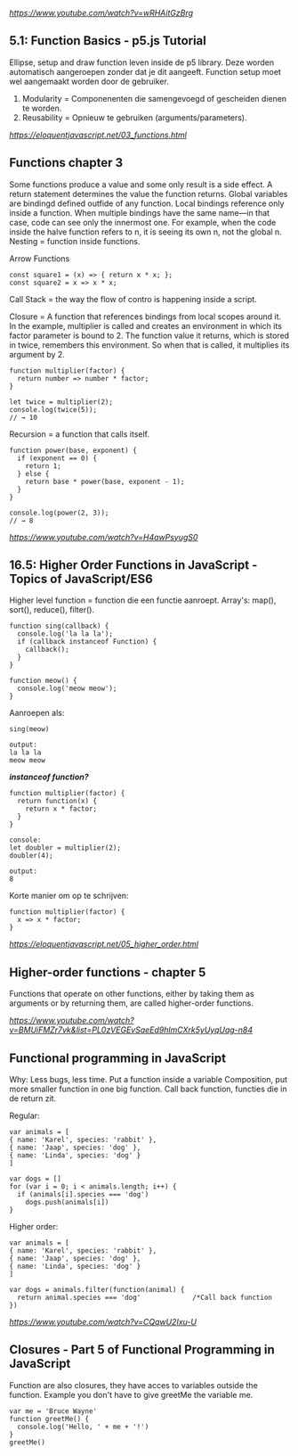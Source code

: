 *https://www.youtube.com/watch?v=wRHAitGzBrg*

## 5.1: Function Basics - p5.js Tutorial
Ellipse, setup and draw function leven inside de p5 library. Deze worden automatisch aangeroepen zonder dat je dit aangeeft.
Function setup moet wel aangemaakt worden door de gebruiker.

1. Modularity = Componenenten die samengevoegd of gescheiden dienen te worden.
2. Reusability = Opnieuw te gebruiken (arguments/parameters).

*https://eloquentjavascript.net/03_functions.html*

## Functions chapter 3
Some functions produce a value and some only result is a side effect. A return statement determines the value the function returns.
Global variables are bindingd defined outfide of any function.
Local bindings reference only inside a function. 
When multiple bindings have the same name—in that case, code can see only the innermost one. For example, when the code inside the halve function refers to n, it is seeing its own n, not the global n.
Nesting = function inside functions.

Arrow Functions
```
const square1 = (x) => { return x * x; };
const square2 = x => x * x;
```
Call Stack = the way the flow of contro is happening inside a script.

Closure = A function that references bindings from local scopes around it.
In the example, multiplier is called and creates an environment in which its factor parameter is bound to 2. The function value it returns, which is stored in twice, remembers this environment. So when that is called, it multiplies its argument by 2.
```
function multiplier(factor) {
  return number => number * factor;
}

let twice = multiplier(2);
console.log(twice(5));
// → 10
```

Recursion = a function that calls itself.
```
function power(base, exponent) {
  if (exponent == 0) {
    return 1;
  } else {
    return base * power(base, exponent - 1);
  }
}

console.log(power(2, 3));
// → 8
```

*https://www.youtube.com/watch?v=H4awPsyugS0*

## 16.5: Higher Order Functions in JavaScript - Topics of JavaScript/ES6
Higher level function = function die een functie aanroept.
Array's: map(), sort(), reduce(), filter().

```
function sing(callback) {
  console.log('la la la');
  if (callback instanceof Function) {
    callback();
  }
}

function meow() {
  console.log('meow meow');
}
```
Aanroepen als:
```
sing(meow)

output:
la la la 
meow meow
```

***instanceof function?***

```
function multiplier(factor) {
  return function(x) {
    return x * factor;
  }
}

console:
let doubler = multiplier(2);
doubler(4);

output:
8
```
Korte manier om op te schrijven:
```
function multiplier(factor) {
  x => x * factor;
}
```

*https://eloquentjavascript.net/05_higher_order.html*

## Higher-order functions - chapter 5
Functions that operate on other functions, either by taking them as arguments or by returning them, are called higher-order functions.

*https://www.youtube.com/watch?v=BMUiFMZr7vk&list=PL0zVEGEvSaeEd9hlmCXrk5yUyqUag-n84*

## Functional programming in JavaScript
Why: Less bugs, less time.
Put a function inside a variable
Composition, put more smaller function in one big function.
Call back function, functies die in de return zit.

Regular:
```
var animals = [
{ name: 'Karel', species: 'rabbit' },
{ name: 'Jaap', species: 'dog' },
{ name: 'Linda', species: 'dog' }
]

var dogs = []
for (var i = 0; i < animals.length; i++) {
  if (animals[i].species === 'dog')
    dogs.push(animals[i])
}
```

Higher order:
```
var animals = [
{ name: 'Karel', species: 'rabbit' },
{ name: 'Jaap', species: 'dog' },
{ name: 'Linda', species: 'dog' }
]

var dogs = animals.filter(function(animal) {
  return animal.species === 'dog'             /*Call back function 
})
```

*https://www.youtube.com/watch?v=CQqwU2Ixu-U*

## Closures - Part 5 of Functional Programming in JavaScript
Function are also closures, they have acces to variables outside the function. 
Example you don't have to give greetMe the variable me.
```
var me = 'Bruce Wayne'
function greetMe() {
  console.log('Hello, ' + me + '!')
}
greetMe()
```
